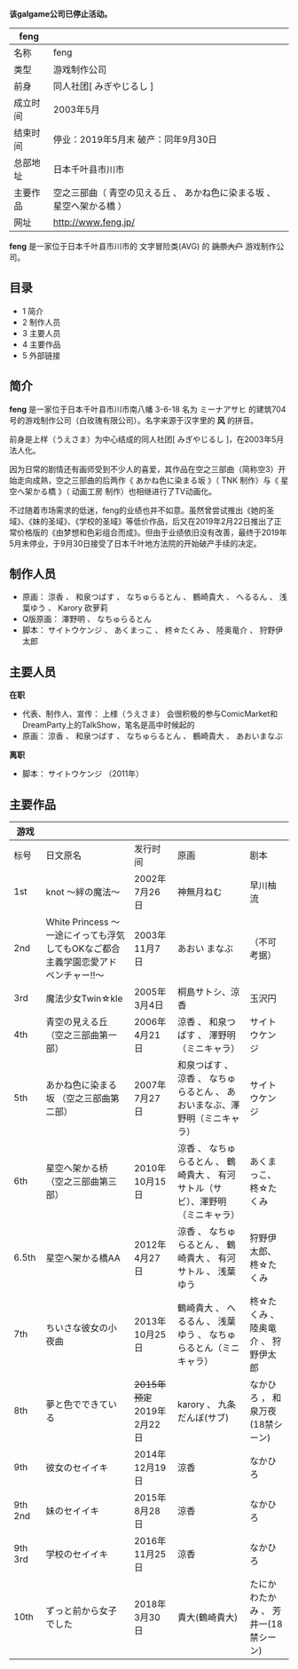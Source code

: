 **该galgame公司已停止活动。**

|  feng  ||
|---|---|
|名称  |  feng   |
|类型  |  游戏制作公司   |
|前身  |  同人社团[  みぎやじるし  ]   |
|成立时间  |  2003年5月   |
|结束时间  |  停业：2019年5月末  破产：同年9月30日   |
|总部地址  |  日本千叶县市川市   |
|主要作品  |  空之三部曲（  青空の见える丘  、  あかね色に染まる坂  、  星空へ架かる橋  ）   |
|网址  |  http://www.feng.jp/   |
  
**feng** 是一家位于日本千叶县市川市的  文字冒险类(AVG)  的 ~~跳票大户~~ 游戏制作公司。

##  目录

  * 1  简介 
  * 2  制作人员 
  * 3  主要人员 
  * 4  主要作品 
  * 5  外部链接 

##  简介

**feng** 是一家位于日本千叶县市川市南八幡 3-6-18 名为  ミーナアサヒ  的建筑704号的游戏制作公司（白玫瑰有限公司）。名字来源于汉字里的
**风** 的拼音。

前身是上样（うえさま）为中心结成的同人社团[  みぎやじるし  ]，在2003年5月法人化。

因为日常的剧情还有画师受到不少人的喜爱，其作品在空之三部曲（简称空3）开始走向成熟，空之三部曲的后两作《  あかね色に染まる坂  》（  TNK
制作）与《  星空へ架かる橋  》（  动画工房  制作）也相继进行了TV动画化。

不过随着市场需求的低迷，feng的业绩也并不如意。虽然曾尝试推出《她的圣域》、《妹的圣域》、《学校的圣域》等低价作品，后又在2019年2月22日推出了正常价格版的《由梦想和色彩组合而成》。但由于业绩依旧没有改善，最终于2019年5月末停业，于9月30日接受了日本千叶地方法院的开始破产手续的决定。

##  制作人员

  * 原画：  涼香  、  和泉つばす  、  なちゅらるとん  、  鶴崎貴大  、  へるるん  、  浅葉ゆう  、  Karory  砍萝莉 
  * Q版原画：  澤野明  、  なちゅらるとん 
  * 脚本：  サイトウケンジ  、  あくまっこ  、  柊☆たくみ  、  陸奥竜介  、  狩野伊太郎 

##  主要人员

**在职**

  * 代表、制作人、宣传：  上様（うえさま）  会很积极的参与ComicMarket和DreamParty上的TalkShow，笔名是高中时候起的 
  * 原画：  涼香  、  和泉つばす  、  なちゅらるとん  、  鶴崎貴大  、  あおいまなぶ 

**离职**

  * 脚本：  サイトウケンジ  （2011年） 

##  主要作品

|  游戏  |||||
|---|---|---|---|---|
|标号  |  日文原名  |  发行时间  |  原画  |  剧本   |
|1st  |  knot 〜絆の魔法〜  |  2002年7月26日  |  神無月ねむ  |  早川柚流   |
|2nd  |  White Princess 〜一途にイっても浮気してもOKなご都合主義学園恋愛アドベンチャー!!〜  |  2003年11月7日  |  あおい まなぶ  |  （不可考据）   |
|3rd  |  魔法少女Twin☆kle  |  2005年3月4日  |  桐島サトシ、涼香  |  玉沢円   |
|4th  |  青空の見える丘  （空之三部曲第一部）  |  2006年4月21日  |  涼香  、  和泉つばす  、  澤野明（ミニキャラ）  |  サイトウケンジ   |
|5th  |  あかね色に染まる坂  （空之三部曲第二部）  |  2007年7月27日  |  和泉つばす  、  涼香  、  なちゅらるとん  、  あおいまなぶ、澤野明（ミニキャラ）  |  サイトウケンジ   |
|6th  |  星空へ架かる桥  （空之三部曲第三部）  |  2010年10月15日  |  涼香  、  なちゅらるとん  、  鶴崎貴大  、  有河サトル（サビ）、澤野明（ミニキャラ）  |  あくまっこ、柊☆たくみ   |
|6.5th  |  星空へ架かる橋AA  |  2012年4月27日  |  涼香  、  なちゅらるとん  、  鶴崎貴大  、  有河サトル  、  浅葉ゆう  |  狩野伊太郎、柊☆たくみ   |
|7th  |  ちいさな彼女の小夜曲  |  2013年10月25日  |  鶴崎貴大  、  へるるん  、  浅葉ゆう  、  なちゅらるとん（ミニキャラ）  |  柊☆たくみ  、  陸奥竜介  、  狩野伊太郎   |
|8th  |  夢と色でできている  |  ~~2015年预定~~ 2019年2月22日  |  karory  、  九条だんぼ(サブ)  |  なかひろ  ，  和泉万夜(18禁シーン)   |
|9th  |  彼女のセイイキ  |  2014年12月19日  |  涼香  |  なかひろ   |
|9th 2nd  |  妹のセイイキ  |  2015年8月28日  |  涼香  |  なかひろ   |
|9th 3rd  |  学校のセイイキ  |  2016年11月25日  |  涼香  |  なかひろ   |
|10th  |  ずっと前から女子でした  |  2018年3月30日  |  貴大(鶴崎貴大)  |  たにかわたかみ  、  芳井一(18禁シーン)   |
  
  